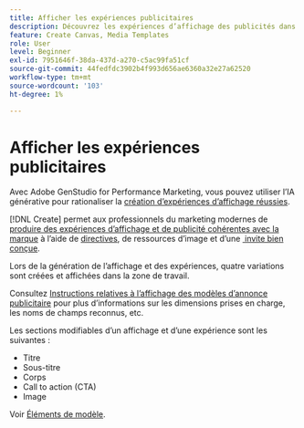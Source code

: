 ```yaml
---
title: Afficher les expériences publicitaires
description: Découvrez les expériences d’affichage des publicités dans Adobe GenStudio for Performance Marketing.
feature: Create Canvas, Media Templates
role: User
level: Beginner
exl-id: 7951646f-38da-437d-a270-c5ac99fa51cf
source-git-commit: 44fedfdc3902b4f993d656ae6360a32e27a62520
workflow-type: tm+mt
source-wordcount: '103'
ht-degree: 1%

---
```


# Afficher les expériences publicitaires

Avec Adobe GenStudio for Performance Marketing, vous pouvez utiliser l’IA générative pour rationaliser la [création d’expériences d’affichage réussies](/help/user-guide/create/create-display-ad.md).

[!DNL Create] permet aux professionnels du marketing modernes de [produire des expériences d’affichage et de publicité cohérentes avec la marque](/help/user-guide/create/create-display-ad.md) à l’aide de [directives](/help/user-guide/guidelines/overview.md), de ressources d’image et d’une [&#x200B; invite bien conçue](/help/user-guide/effective-prompts.md).

Lors de la génération de l’affichage et des expériences, quatre variations sont créées et affichées dans la zone de travail.

Consultez [Instructions relatives à l’affichage des modèles d’annonce publicitaire](/help/user-guide/templates/display-template.md) pour plus d’informations sur les dimensions prises en charge, les noms de champs reconnus, etc.

Les sections modifiables d’un affichage et d’une expérience sont les suivantes :

* Titre
* Sous-titre
* Corps
* Call to action (CTA)
* Image

Voir [Éléments de modèle](/help/user-guide/content/use-templates.md#template-elements).

<!-- ## Character counts

After you generate a set of display ad variants, you can see the character count displayed for each section. Hover over or click into a generated section, such as the subject line or the body, and see the section name and character count for that section.

![Character count](/help/assets/character-count.png){width="500" zoomable="yes"} -->
